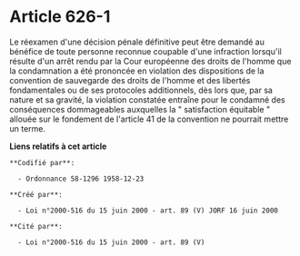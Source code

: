 # Article 626-1

Le réexamen d'une décision pénale définitive peut être demandé au bénéfice de toute personne reconnue coupable d'une
infraction lorsqu'il résulte d'un arrêt rendu par la Cour européenne des droits de l'homme que la condamnation a été
prononcée en violation des dispositions de la convention de sauvegarde des droits de l'homme et des libertés fondamentales ou
de ses protocoles additionnels, dès lors que, par sa nature et sa gravité, la violation constatée entraîne pour le condamné
des conséquences dommageables auxquelles la " satisfaction équitable " allouée sur le fondement de l'article 41 de la
convention ne pourrait mettre un terme.

**Liens relatifs à cet article**

	**Codifié par**:

	  - Ordonnance 58-1296 1958-12-23

	**Créé par**:

	  - Loi n°2000-516 du 15 juin 2000 - art. 89 (V) JORF 16 juin 2000

	**Cité par**:

	  - Loi n°2000-516 du 15 juin 2000 - art. 89 (V)
